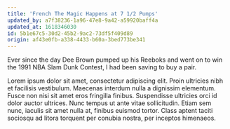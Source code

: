 ```yaml
---
title: 'French The Magic Happens at 7 1/2 Pumps'
updated_by: a7f38236-1a96-47e8-9a42-a59920baff4a
updated_at: 1618346030
id: 5b1e67c5-30d2-45b2-9ac2-73df5f409d89
origin: af43e0fb-a338-4433-b60a-3bed773be341
---
```

Ever since the day Dee Brown pumped up his Reeboks and went on to win the 1991 NBA Slam Dunk Contest, I had been saving to buy a pair.

Lorem ipsum dolor sit amet, consectetur adipiscing elit. Proin ultricies nibh et facilisis vestibulum. Maecenas interdum nulla a dignissim elementum. Fusce non nisi sit amet eros fringilla finibus. Suspendisse ultricies orci id dolor auctor ultrices. Nunc tempus ut ante vitae sollicitudin. Etiam sem nunc, iaculis sit amet nulla at, finibus euismod tortor. Class aptent taciti sociosqu ad litora torquent per conubia nostra, per inceptos himenaeos.
